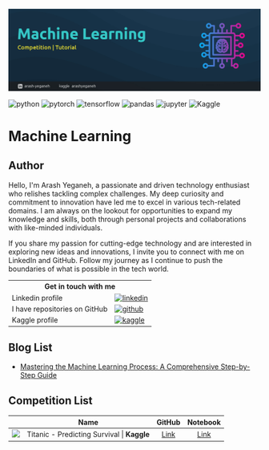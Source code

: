 ![](img/header.jpg)

<p>
	<img alt="python" src="https://img.shields.io/badge/Python-1E90FF?logo=python&logoColor=white">
	<img alt="pytorch" src="https://img.shields.io/badge/-PyTorch-ffded8?logo=pytorch&logoColor=E74A2B"/>
	<img alt="tensorflow" src="https://img.shields.io/badge/-TensorFlow-ffdbb5?logo=tensorflow&logoColor=F78100"/>
	<img alt="pandas" src="https://img.shields.io/badge/-Pandas-fcdeef?logo=pandas&logoColor=E00484"/>
    <img alt="jupyter" src="https://img.shields.io/badge/Jupyter-ededed?logo=jupyter&logoColor=F37726"/>
	<img alt="Kaggle" src="https://img.shields.io/badge/-Kaggle-blue"/>
</p>

# Machine Learning

## Author

Hello, I'm Arash Yeganeh, a passionate and driven technology enthusiast who relishes tackling complex challenges. My deep curiosity and commitment to innovation have led me to excel in various tech-related domains. I am always on the lookout for opportunities to expand my knowledge and skills, both through personal projects and collaborations with like-minded individuals.

If you share my passion for cutting-edge technology and are interested in exploring new ideas and innovations, I invite you to connect with me on LinkedIn and GitHub. Follow my journey as I continue to push the boundaries of what is possible in the tech world.

<table>
    <tr>
    	<th colspan="2" align="center">
        	Get in touch with me
        </th>
    </tr>
    <tr>
    	<td>
            Linkedin profile
        </td>
        <td>
        	<a href="https://www.linkedin.com/in/arash-yeganeh/"><img alt="linkedin" src="https://img.shields.io/badge/-Linkedin-0077B5?logo=linkedin&logoColor=white"/>
   			</a>
        </td>
    </tr>
    <tr>
    	<td>
        	I have repositories on GitHub
        </td>
        <td>
        	<a href="https://github.com/arashyeganeh?tab=repositories"><img alt="github" src="https://img.shields.io/badge/-GitHub-272727?logo=github&logoColor=white"/></a>
        </td>
    </tr>
    <tr>
        <td>
        	Kaggle profile
        </td>
        <td>
            <a href="https://www.kaggle.com/arashyeganeh"><img alt="kaggle" src="https://img.shields.io/badge/-Kaggle-blue?logo=kaggle&logoColor=white"/></a>
        </td>
    </tr>
</table>


## Blog List

* [Mastering the Machine Learning Process: A Comprehensive Step-by-Step Guide](blog/Mastering%20the%20Machine%20Learning%20Process%20A%20Comprehensive%20Step-by-Step%20Guide)

  

## Competition List

|                                                              |                    Name                     |                     GitHub                      |                           Notebook                           |
| :----------------------------------------------------------: | :-----------------------------------------: | :---------------------------------------------: | :----------------------------------------------------------: |
| ![](W:\Machine-Learning\img\Competition\Titanic-Predicting-Survival.png) | Titanic - Predicting Survival \| **Kaggle** | [Link](/Competition/Titanic-PredictingSurvival) | [Link](https://www.kaggle.com/code/arashyeganeh/titanic-predicting-survival) |

